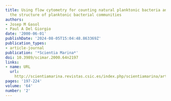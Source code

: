 ```yaml
---
title: Using flow cytometry for counting natural planktonic bacteria and understanding
  the structure of planktonic bacterial communities
authors:
- Josep M Gasol
- Paul A Del Giorgio
date: '2000-06-01'
publishDate: '2024-08-05T15:04:48.863369Z'
publication_types:
- article-journal
publication: '*Scientia Marina*'
doi: 10.3989/scimar.2000.64n2197
links:
- name: URL
  url: 
    http://scientiamarina.revistas.csic.es/index.php/scientiamarina/article/view/755/772
pages: '197-224'
volume: '64'
number: '2'
---
```

